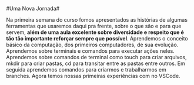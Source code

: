 #Uma Nova Jornada#

Na primeira semana do curso fomos apresentados as histórias de algumas ferramentas que usaremos daqui pra frente, sobre o que são e para que servem, **além de uma aula excelente sobre diversidade e respeito que é tão tão importante reforçar sempre que possível**. Aprendemos o conceito básico da computação, dos primeiros computadores, de sua evolução. Aprendemos sobre terminais e comandos para executar ações neles. Aprendemos sobre comandos de terminal como touch para criar arquivos, mkdir para criar pastas, cd para transitar entre as pastas entre outros. Em seguida aprendemos comandos para criarmos e trabalharmos em branches. Agora temos nossas primeiras experiências com no VSCode.